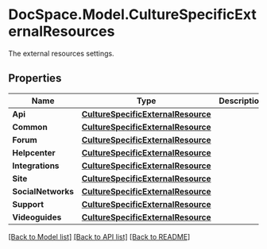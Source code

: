 # DocSpace.Model.CultureSpecificExternalResources
The external resources settings.

## Properties

Name | Type | Description | Notes
------------ | ------------- | ------------- | -------------
**Api** | [**CultureSpecificExternalResource**](.md) |  | [optional] 
**Common** | [**CultureSpecificExternalResource**](.md) |  | [optional] 
**Forum** | [**CultureSpecificExternalResource**](.md) |  | [optional] 
**Helpcenter** | [**CultureSpecificExternalResource**](.md) |  | [optional] 
**Integrations** | [**CultureSpecificExternalResource**](.md) |  | [optional] 
**Site** | [**CultureSpecificExternalResource**](.md) |  | [optional] 
**SocialNetworks** | [**CultureSpecificExternalResource**](.md) |  | [optional] 
**Support** | [**CultureSpecificExternalResource**](.md) |  | [optional] 
**Videoguides** | [**CultureSpecificExternalResource**](.md) |  | [optional] 

[[Back to Model list]](../README.md#documentation-for-models) [[Back to API list]](../README.md#documentation-for-api-endpoints) [[Back to README]](../README.md)


